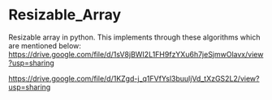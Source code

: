 # Resizable_Array
Resizable array in python. This implements through these algorithms which are mentioned below:
https://drive.google.com/file/d/1sV8jBWI2L1FH9fzYXu6h7jeSjmwOlavx/view?usp=sharing

https://drive.google.com/file/d/1KZgd-j_q1FVfYsl3buuljVd_tXzGS2L2/view?usp=sharing
